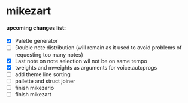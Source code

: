 # mikezart

#### upcoming changes list:
- [x] Palette generator
- [ ] ~~Double note distribution~~ (will remain as it used to avoid problems of requesting too many notes)
- [x] Last note on note selection wil not be on same tempo 
- [x] tweights and mweights as arguments for voice.autoprogs 
- [ ] add theme line sorting
- [ ] pallette and struct joiner 
- [ ] finish mikezario 
- [ ] finish mikezart 
